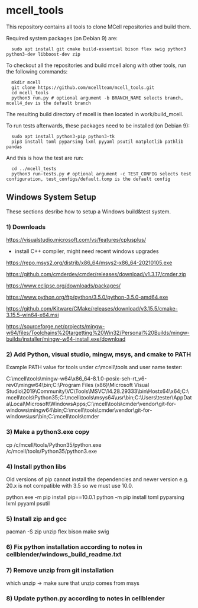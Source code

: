 # mcell_tools

This repository contains all tools to clone MCell repositories and build them.

Required system packages (on Debian 9) are:

```
  sudo apt install git cmake build-essential bison flex swig python3 python3-dev libboost-dev zip
```

To checkout all the repositories and build mcell along with other tools, run the following commands:

```
  mkdir mcell
  git clone https://github.com/mcellteam/mcell_tools.git
  cd mcell_tools
  python3 run.py # optional argument -b BRANCH_NAME selects branch, mcell4_dev is the default branch
```
  
The resulting build directory of mcell is then located in work/build_mcell.


To run tests afterwards, these packages need to be installed (on Debian 9):

```
  sudo apt install python3-pip python3-tk
  pip3 install toml pyparsing lxml pyyaml psutil matplotlib pathlib pandas
```

And this is how the test are run:

```
  cd ../mcell_tests
  python3 run-tests.py # optional argument -c TEST_CONFIG selects test configuration, test_configs/default.tomp is the default config
```


## Windows System Setup

These sections desribe how to setup a Windows build&test system. 

### 1) Downloads

https://visualstudio.microsoft.com/vs/features/cplusplus/
- install C++ compiler, might need recent windows upgrades

https://repo.msys2.org/distrib/x86_64/msys2-x86_64-20210105.exe

https://github.com/cmderdev/cmder/releases/download/v1.3.17/cmder.zip

https://www.eclipse.org/downloads/packages/

https://www.python.org/ftp/python/3.5.0/python-3.5.0-amd64.exe

https://github.com/Kitware/CMake/releases/download/v3.15.5/cmake-3.15.5-win64-x64.msi

https://sourceforge.net/projects/mingw-w64/files/Toolchains%20targetting%20Win32/Personal%20Builds/mingw-builds/installer/mingw-w64-install.exe/download

### 2) Add Python, visual studio, mingw, msys, and cmake to PATH

Example PATH value for tools under c:\mcell\tools and user name tester:

C:\mcell\tools\mingw-w64\x86_64-8.1.0-posix-seh-rt_v6-rev0\mingw64\bin;C:\Program Files (x86)\Microsoft Visual Studio\2019\Community\VC\Tools\MSVC\14.28.29333\bin\Hostx64\x64;C:\mcell\tools\Python35;C:\mcell\tools\msys64\usr\bin;C:\Users\tester\AppData\Local\Microsoft\WindowsApps;C:\mcell\tools\cmder\vendor\git-for-windows\mingw64\bin;C:\mcell\tools\cmder\vendor\git-for-windows\usr\bin;C:\mcell\tools\cmder


### 3) Make a python3.exe copy

cp /c/mcell/tools/Python35/python.exe /c/mcell/tools/Python35/python3.exe

### 4) Install python libs
Old versions of pip cannot install the dependencies and newer version e.g. 20.x is not compatible with 3.5
so we must use 10.0.

python.exe -m pip install pip==10.0.1
python -m pip install toml pyparsing lxml pyyaml psutil

### 5) Install zip and gcc

pacman -S zip unzip flex bison make swig

### 6) Fix python installation according to notes in cellblender/windows_build_readme.txt

### 7) Remove unzip from git installation
which unzip
-> make sure that unzip comes from msys

### 8) Update python.py according to notes in cellblender
